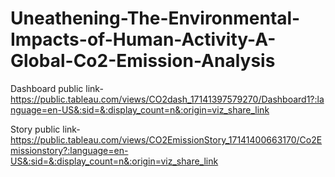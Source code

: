 # Uneathening-The-Environmental-Impacts-of-Human-Activity-A-Global-Co2-Emission-Analysis



Dashboard public link-https://public.tableau.com/views/CO2dash_17141397579270/Dashboard1?:language=en-US&:sid=&:display_count=n&:origin=viz_share_link


Story public link- https://public.tableau.com/views/CO2EmissionStory_17141400663170/Co2Emissionstory?:language=en-US&:sid=&:display_count=n&:origin=viz_share_link


